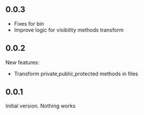 0.0.3
------
- Fixes for bin
- Improve logic for visibility methods transform

0.0.2 
-----
New features:
- Transform private,public,protected methods in files

0.0.1
------
Initial version. Nothing works